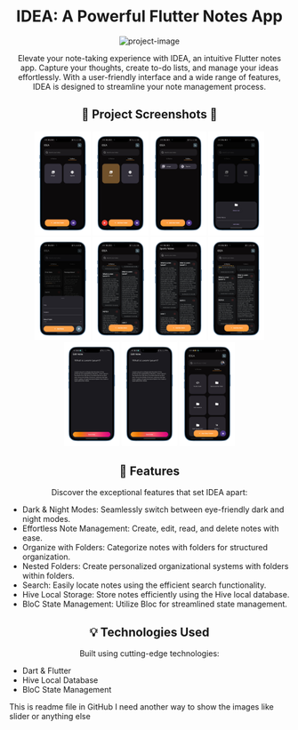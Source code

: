 <!-- Project Title -->
<h1 align="center" id="title">IDEA: A Powerful Flutter Notes App</h1>

<!-- Project Description -->
<p align="center"><img src="https://socialify.git.ci/Eldeengawy/idea/image?description=1&amp;descriptionEditable=%22Idea%20is%20a%20Flutter%20notes%20app%20with%20dark%20%26%20night%20mode%2C%20CRUD%20operations%20for%20notes%20and%20folders%20using%20Hive%20local%20DB%2C%20nested%20folders%2C%20and%20efficient%20search%20functionality.%20Stay%20organized%20and%20capture%20ideas%20effortlessly.%22&amp;font=KoHo&amp;language=1&amp;name=1&amp;owner=1&amp;stargazers=1&amp;theme=Auto" alt="project-image"></p>

<p align="center">Elevate your note-taking experience with IDEA, an intuitive Flutter notes app. Capture your thoughts, create to-do lists, and manage your ideas effortlessly. With a user-friendly interface and a wide range of features, IDEA is designed to streamline your note management process.</p>

<!-- Project Screenshots -->
<h2 align="center">📸 Project Screenshots 📸</h2>
<p align="center">
   <img src="assets/Screenshots/1.png" alt="Screenshot 1" width="100">
    <img src="assets/Screenshots/2.png" alt="Screenshot 2" width="100">
    <img src="assets/Screenshots/3.png" alt="Screenshot 3" width="100">
    <img src="assets/Screenshots/4.png" alt="Screenshot 4" width="100">
    <img src="assets/Screenshots/5.png" alt="Screenshot 5" width="100">
    <img src="assets/Screenshots/7.png" alt="Screenshot 7" width="100">
    <img src="assets/Screenshots/8.png" alt="Screenshot 8" width="100">
    <img src="assets/Screenshots/9.png" alt="Screenshot 9" width="100">
    <img src="assets/Screenshots/10.png" alt="Screenshot 10" width="100">
    <img src="assets/Screenshots/11.png" alt="Screenshot 11" width="100">
    <img src="assets/Screenshots/12.png" alt="Screenshot 12" width="100">
  <!-- Add more screenshots... -->
</p>


<!-- Features -->
<h2 align="center">🚀 Features</h2>
<p align="center">Discover the exceptional features that set IDEA apart:</p>

<ul>
  <li>Dark & Night Modes: Seamlessly switch between eye-friendly dark and night modes.</li>
  <li>Effortless Note Management: Create, edit, read, and delete notes with ease.</li>
  <li>Organize with Folders: Categorize notes with folders for structured organization.</li>
  <li>Nested Folders: Create personalized organizational systems with folders within folders.</li>
  <li>Search: Easily locate notes using the efficient search functionality.</li>
  <li>Hive Local Storage: Store notes efficiently using the Hive local database.</li>
  <li>BloC State Management: Utilize Bloc for streamlined state management.</li>
</ul>

<!-- Technologies Used -->
<h2 align="center">💡 Technologies Used</h2>
<p align="center">Built using cutting-edge technologies:</p>

<ul>
  <li>Dart & Flutter</li>
  <li>Hive Local Database</li>
  <li>BloC State Management</li>
  <!-- Add more technologies... -->
</ul>


This is readme file in GitHub I need another way to show the images like slider or anything else 
